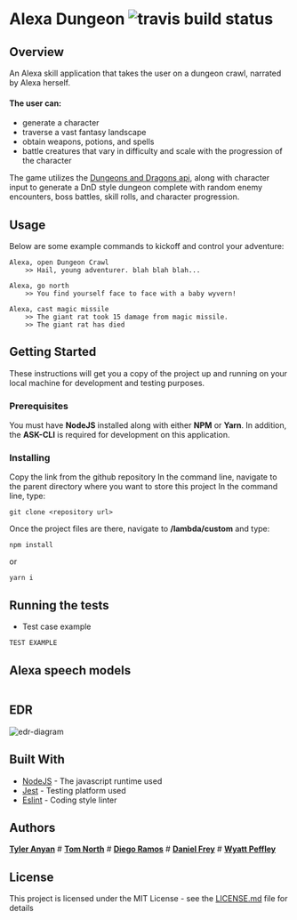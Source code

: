 # Alexa Dungeon ![travis build status](https://travis-ci.com/tganyan/11-14-express-api.svg?branch=master)

## Overview

An Alexa skill application that takes the user on a dungeon crawl, narrated by Alexa herself. 
#### The user can:
 * generate a character 
 * traverse a vast fantasy landscape
 * obtain weapons, potions, and spells
 * battle creatures that vary in difficulty and scale with the progression of the character
 
The game utilizes the [Dungeons and Dragons api](http://www.dnd5eapi.co/), along with character input to generate a DnD style dungeon complete with random enemy encounters, boss battles, skill rolls, and character progression.

## Usage

Below are some example commands to kickoff and control your adventure:
```
Alexa, open Dungeon Crawl
    >> Hail, young adventurer. blah blah blah...
```
```
Alexa, go north
    >> You find yourself face to face with a baby wyvern!
```
```
Alexa, cast magic missile
    >> The giant rat took 15 damage from magic missile.
    >> The giant rat has died
```

## Getting Started

These instructions will get you a copy of the project up and running on your local machine for development and testing purposes.

### Prerequisites

You must have **NodeJS** installed along with either **NPM** or **Yarn**. In addition, the **ASK-CLI** is required for development on this application.

### Installing

Copy the link from the github repository
In the command line, navigate to the parent directory where you want to store this project
In the command line, type:
```
git clone <repository url>
```
Once the project files are there, navigate to **/lambda/custom** and type:
```
npm install
```
or
```
yarn i
```

## Running the tests

* Test case example
```
TEST EXAMPLE
```


## Alexa speech models
```

```

## EDR

![edr-diagram](placeholder.jpg)

## Built With

* [NodeJS](https://nodejs.org) - The javascript runtime used
* [Jest](https://jestjs.io/) - Testing platform used
* [Eslint](https://eslint.org/) - Coding style linter


## Authors

[**Tyler Anyan**](http://tyleranyan.com/) # [**Tom North**]() # [**Diego Ramos**]() # [**Daniel Frey**]() # [**Wyatt Peffley**]()

## License

This project is licensed under the MIT License - see the [LICENSE.md](LICENSE.md) file for details

